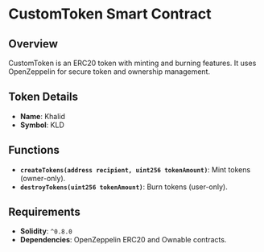# CustomToken Smart Contract

## Overview
CustomToken is an ERC20 token with minting and burning features. It uses OpenZeppelin for secure token and ownership management.

## Token Details
- **Name**: Khalid  
- **Symbol**: KLD  

## Functions
- **`createTokens(address recipient, uint256 tokenAmount)`**: Mint tokens (owner-only).  
- **`destroyTokens(uint256 tokenAmount)`**: Burn tokens (user-only).  

## Requirements
- **Solidity**: `^0.8.0`  
- **Dependencies**: OpenZeppelin ERC20 and Ownable contracts.  

